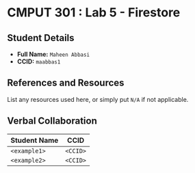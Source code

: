 # CMPUT 301 : Lab 5 - Firestore

## Student Details

- **Full Name:** `Maheen Abbasi`
- **CCID:** `maabbas1`

## References and Resources

List any resources used here, or simply put `N/A` if not applicable.

## Verbal Collaboration

| Student Name | CCID     |
| ------------ | -------- |
| `<example1>` | `<CCID>` |
| `<example2>` | `<CCID>` |
